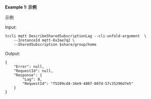 **Example 1: 示例**

示例

Input: 

```
tccli mqtt DescribeSharedSubscriptionLag --cli-unfold-argument  \
    --InstanceId mqtt-8x3ae7q2 \
    --SharedSubscription $share/group/home
```

Output: 
```
{
    "Error": null,
    "RequestId": null,
    "Response": {
        "Lag": 0,
        "RequestId": "f5209cd4-34e9-4807-807d-57c35296d7e5"
    }
}
```

